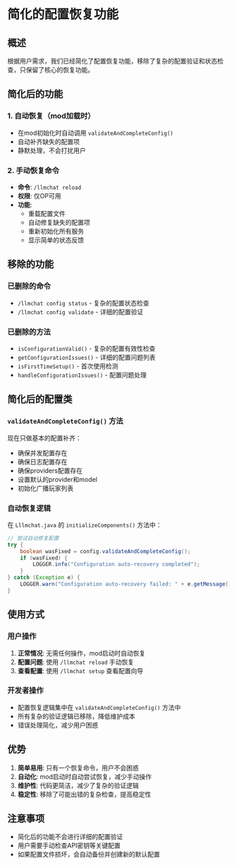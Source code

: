 # 简化的配置恢复功能

## 概述

根据用户需求，我们已经简化了配置恢复功能，移除了复杂的配置验证和状态检查，只保留了核心的恢复功能。

## 简化后的功能

### 1. 自动恢复（mod加载时）
- 在mod初始化时自动调用 `validateAndCompleteConfig()`
- 自动补齐缺失的配置项
- 静默处理，不会打扰用户

### 2. 手动恢复命令
- **命令**: `/llmchat reload`
- **权限**: 仅OP可用
- **功能**: 
  - 重载配置文件
  - 自动修复缺失的配置项
  - 重新初始化所有服务
  - 显示简单的状态反馈

## 移除的功能

### 已删除的命令
- `/llmchat config status` - 复杂的配置状态检查
- `/llmchat config validate` - 详细的配置验证

### 已删除的方法
- `isConfigurationValid()` - 复杂的配置有效性检查
- `getConfigurationIssues()` - 详细的配置问题列表
- `isFirstTimeSetup()` - 首次使用检测
- `handleConfigurationIssues()` - 配置问题处理

## 简化后的配置类

### `validateAndCompleteConfig()` 方法
现在只做基本的配置补齐：
- 确保并发配置存在
- 确保日志配置存在
- 确保providers配置存在
- 设置默认的provider和model
- 初始化广播玩家列表

### 自动恢复逻辑
在 `Lllmchat.java` 的 `initializeComponents()` 方法中：
```java
// 尝试自动修复配置
try {
    boolean wasFixed = config.validateAndCompleteConfig();
    if (wasFixed) {
        LOGGER.info("Configuration auto-recovery completed");
    }
} catch (Exception e) {
    LOGGER.warn("Configuration auto-recovery failed: " + e.getMessage());
}
```

## 使用方式

### 用户操作
1. **正常情况**: 无需任何操作，mod启动时自动恢复
2. **配置问题**: 使用 `/llmchat reload` 手动恢复
3. **查看配置**: 使用 `/llmchat setup` 查看配置向导

### 开发者操作
- 配置恢复逻辑集中在 `validateAndCompleteConfig()` 方法中
- 所有复杂的验证逻辑已移除，降低维护成本
- 错误处理简化，减少用户困惑

## 优势

1. **简单易用**: 只有一个恢复命令，用户不会困惑
2. **自动化**: mod启动时自动尝试恢复，减少手动操作
3. **维护性**: 代码更简洁，减少了复杂的验证逻辑
4. **稳定性**: 移除了可能出错的复杂检查，提高稳定性

## 注意事项

- 简化后的功能不会进行详细的配置验证
- 用户需要手动检查API密钥等关键配置
- 如果配置文件损坏，会自动备份并创建新的默认配置
